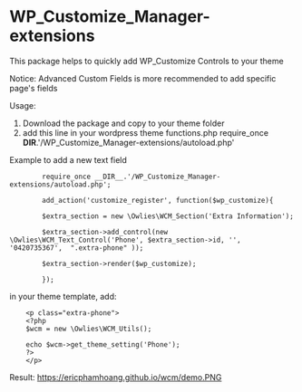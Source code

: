 # WP_Customize_Manager-extensions

This package helps to quickly add WP_Customize Controls to your theme

Notice: Advanced Custom Fields is more recommended to add specific page's fields 

Usage: 

1. Download the package and copy to your theme folder
2. add this line in your wordpress theme functions.php 
  require_once __DIR__.'/WP_Customize_Manager-extensions/autoload.php'
  
 Example to add a new text field

			require_once __DIR__.'/WP_Customize_Manager-extensions/autoload.php';

			add_action('customize_register', function($wp_customize){

			$extra_section = new \Owlies\WCM_Section('Extra Information');

			$extra_section->add_control(new \Owlies\WCM_Text_Control('Phone', $extra_section->id, '', '0420735367',  ".extra-phone" ));

			$extra_section->render($wp_customize);

			});
 
in your theme template, add: 

		<p class="extra-phone">
		<?php
		$wcm = new \Owlies\WCM_Utils();

		echo $wcm->get_theme_setting('Phone');
		?>
		</p>
		
Result: https://ericphamhoang.github.io/wcm/demo.PNG

